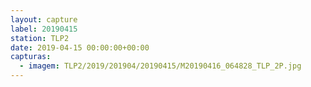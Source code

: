 ```yaml
---
layout: capture
label: 20190415
station: TLP2
date: 2019-04-15 00:00:00+00:00
capturas:
  - imagem: TLP2/2019/201904/20190415/M20190416_064828_TLP_2P.jpg
---
```


